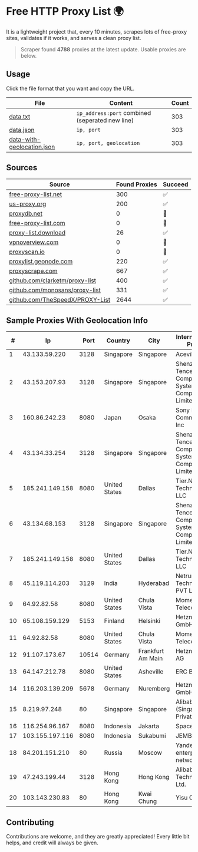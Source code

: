 
# Free HTTP Proxy List 🌍

It is a lightweight project that, every 10 minutes, scrapes lots of free-proxy sites, validates if it works, and serves a clean proxy list.


> Scraper found **4788** proxies at the latest update. Usable proxies are below.

## Usage

Click the file format that you want and copy the URL.


|File|Content|Count|
|----|-------|-----|
|[data.txt](https://raw.githubusercontent.com/themiralay/Proxy-List-World/master/data.txt)|`ip_address:port` combined (seperated new line)|303|
|[data.json](https://raw.githubusercontent.com/themiralay/Proxy-List-World/master/data.json)|`ip, port`|303|
|[data-with-geolocation.json](https://raw.githubusercontent.com/themiralay/Proxy-List-World/master/data-with-geolocation.json)|`ip, port, geolocation`|303|

## Sources

|Source|Found Proxies|Succeed|
|------|-------------|-------|
|[free-proxy-list.net](https://free-proxy-list.net)|300|✅|
|[us-proxy.org](https://www.us-proxy.org)|200|✅|
|[proxydb.net](http://proxydb.net)|0|🚫|
|[free-proxy-list.com](https://free-proxy-list.com/?page=&port=&type%5B%5D=http&type%5B%5D=https&up_time=0&search=Search)|0|🚫|
|[proxy-list.download](https://www.proxy-list.download/HTTP)|26|✅|
|[vpnoverview.com](https://vpnoverview.com/privacy/anonymous-browsing/free-proxy-servers)|0|🚫|
|[proxyscan.io](https://www.proxyscan.io)|0|🚫|
|[proxylist.geonode.com](https://proxylist.geonode.com/api/proxy-list?limit=300&page=1&sort_by=lastChecked&sort_type=desc&protocols=http,https)|220|✅|
|[proxyscrape.com](https://api.proxyscrape.com/v2/?request=displayproxies&protocol=http&timeout=10000&country=all&ssl=all&anonymity=all)|667|✅|
|[github.com/clarketm/proxy-list](https://raw.githubusercontent.com/clarketm/proxy-list/master/proxy-list-raw.txt)|400|✅|
|[github.com/monosans/proxy-list](https://raw.githubusercontent.com/monosans/proxy-list/main/proxies/http.txt)|331|✅|
|[github.com/TheSpeedX/PROXY-List](https://raw.githubusercontent.com/TheSpeedX/PROXY-List/master/http.txt)|2644|✅|


## Sample Proxies With Geolocation Info

|#|Ip|Port|Country|City|Internet Service Provider|
|-|--|----|-------|----|-------------------------|
|1|43.133.59.220|3128|Singapore|Singapore|Aceville Pte.ltd|
|2|43.153.207.93|3128|Singapore|Singapore|Shenzhen Tencent Computer Systems Company Limited|
|3|160.86.242.23|8080|Japan|Osaka|Sony Network Communications Inc|
|4|43.134.33.254|3128|Singapore|Singapore|Shenzhen Tencent Computer Systems Company Limited|
|5|185.241.149.158|8080|United States|Dallas|Tier.Net Technologies LLC|
|6|43.134.68.153|3128|Singapore|Singapore|Shenzhen Tencent Computer Systems Company Limited|
|7|185.241.149.158|8080|United States|Dallas|Tier.Net Technologies LLC|
|8|45.119.114.203|3129|India|Hyderabad|Netrun Technologies PVT LTD|
|9|64.92.82.58|8080|United States|Chula Vista|Momentum Telecom, Inc.|
|10|65.108.159.129|5153|Finland|Helsinki|Hetzner Online GmbH|
|11|64.92.82.58|8080|United States|Chula Vista|Momentum Telecom, Inc.|
|12|91.107.173.67|10514|Germany|Frankfurt Am Main|Hetzner Online AG|
|13|64.147.212.78|8080|United States|Asheville|ERC Broadband|
|14|116.203.139.209|5678|Germany|Nuremberg|Hetzner Online GmbH|
|15|8.219.97.248|80|Singapore|Singapore|Alibaba Cloud (Singapore) Private Limited|
|16|116.254.96.167|8080|Indonesia|Jakarta|SpaceX Starlink|
|17|103.155.197.116|8080|Indonesia|Sukabumi|JEMBATANDATA|
|18|84.201.151.210|80|Russia|Moscow|Yandex enterprise network|
|19|47.243.199.44|3128|Hong Kong|Hong Kong|Alibaba (US) Technology Co., Ltd.|
|20|103.143.230.83|80|Hong Kong|Kwai Chung|Yisu Cloud LTD|



## Contributing

Contributions are welcome, and they are greatly appreciated! Every
little bit helps, and credit will always be given.

